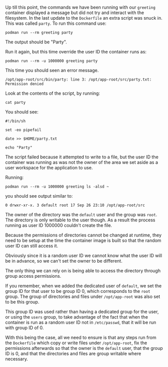 Up till this point, the commands we have been running with our `greeting` container displayed a message but did not try and interact with the filesystem. In the last update to the `Dockerfile` an extra script was snuck in. This was called `party`. To run this command use:

```execute
podman run --rm greeting party
```

The output should be "Party".

Run it again, but this time override the user ID the container runs as:

```execute
podman run --rm -u 1000000 greeting party
```

This time you should seen an error message.

```
/opt/app-root/src/bin/party: line 3: /opt/app-root/src/party.txt: Permission denied
```

Look at the contents of the script, by running:

```execute
cat party
```

You should see:

```
#!/bin/sh

set -eo pipefail

date >> $HOME/party.txt

echo "Party"
```

The script failed because it attempted to write to a file, but the user ID the container was running as was not the owner of the area we set aside as a user workspace for the application to use.

Running:

```execute
podman run --rm -u 1000000 greeting ls -alsd ~
```

you should see output similar to:

```
0 drwxr-xr-x. 3 default root 17 Sep 26 23:10 /opt/app-root/src
```

The owner of the directory was the `default` user and the group was `root`. The directory is only writable to the user though. As a result the process running as user ID 1000000 couldn't create the file.

Because the permissions of directories cannot be changed at runtime, they need to be setup at the time the container image is built so that the random user ID can still access it.

Obviously since it is a random user ID we cannot know what the user ID will be in advance, so we can't set the owner to be different.

The only thing we can rely on is being able to access the directory through group access permissions.

If you remember, when we added the dedicated user of `default`, we set the group ID for that user to be group ID 0, which corresponds to the `root` group. The group of directories and files under `/opt/app-root` was also set to be this group.

This group ID was used rather than having a dedicated group for the user, or using the `users` group, to take advantage of the fact that when the container is run as a random user ID not in `/etc/passwd`, that it will be run with group ID of 0.

With this being the case, all we need to ensure is that any steps run from the `Dockerfile` which copy or write files under `/opt/app-root`, fix the permissions afterwards so that the owner is the `default` user, that the group ID is 0, and that the directories and files are group writable where necessary.
